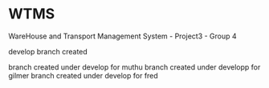 # WTMS
WareHouse and Transport Management System - Project3 - Group 4

develop branch created

branch created under develop for muthu
branch created under developp for gilmer
branch created under develop for fred